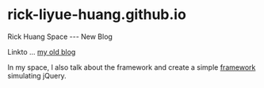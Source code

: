 # rick-liyue-huang.github.io
Rick Huang Space
--- New Blog


Linkto ... [my old blog][id1]



 
  
  In my space, I also talk about the framework and create a simple [framework][id2] simulating jQuery.
  
  
  
  
  
  
   [id1]: https://github.com/rick-liyue-huang/RichCode-old-Blog.git  "Title"
   [id2]: https://github.com/rick-liyue-huang/Frameworks.git
   
   
   
  
